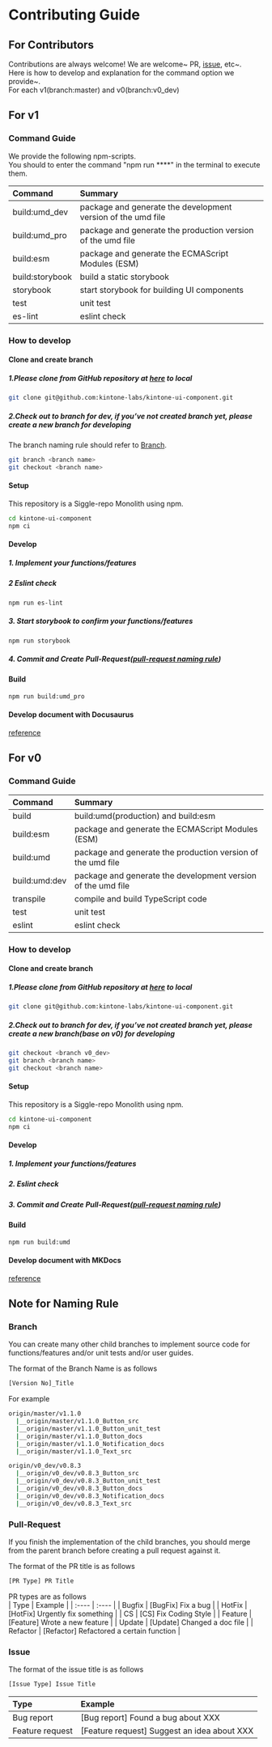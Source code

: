 # Contributing Guide

## For Contributors

Contributions are always welcome!
We are welcome~ PR, [issue](https://github.com/kintone-labs/kintone-ui-component/issues/new/choose), etc~.  
Here is how to develop and explanation for the command option we provide~.  
For each v1(branch:master) and v0(branch:v0_dev)

## For v1

### Command Guide

We provide the following npm-scripts.  
You should to enter the command "npm run ****" in the terminal to execute them.  

|Command| Summary|
| :---- | :---- |
|build:umd_dev|package and generate the development version of the umd file|
|build:umd_pro|package and generate the production version of the umd file|
|build:esm|package and generate the ECMAScript Modules (ESM)|
|build:storybook|build a static storybook|
|storybook|start storybook for building UI components|
|test|unit test|
|es-lint|eslint check|
### How to develop

#### Clone and create branch

##### 1.Please clone from GitHub repository at [here](https://github.com/kintone-labs/kintone-ui-component) to local

```sh
git clone git@github.com:kintone-labs/kintone-ui-component.git
```

##### 2.Check out to branch for dev, if you’ve not created branch yet, please create a new branch for developing 
The branch naming rule should refer to [Branch](#Branch).
```sh
git branch <branch name>
git checkout <branch name>
```
#### Setup
This repository is a Siggle-repo Monolith using npm.
```sh
cd kintone-ui-component
npm ci
```
#### Develop
##### 1. Implement your functions/features
##### 2  Eslint check
```sh
npm run es-lint
```
##### 3. Start storybook to confirm your functions/features
```sh
npm run storybook
```
##### 4. Commit and Create Pull-Request([pull-request naming rule](#Pull-Request))

#### Build
```sh
npm run build:umd_pro
```
#### Develop document with Docusaurus
[reference](https://github.com/kintone-labs/kintone-ui-component/blob/master/docs/document/README.md)

## For v0

### Command Guide
|Command| Summary|
| :---- | :---- |
|build|build:umd(production) and build:esm|
|build:esm|package and generate the ECMAScript Modules (ESM)|
|build:umd|package and generate the production version of the umd file|
|build:umd:dev|package and generate the development version of the umd file|
|transpile|compile and build TypeScript code|
|test|unit test|
|eslint|eslint check|
### How to develop
#### Clone and create branch

##### 1.Please clone from GitHub repository at [here](https://github.com/kintone-labs/kintone-ui-component) to local

```sh
git clone git@github.com:kintone-labs/kintone-ui-component.git
```

##### 2.Check out to branch for dev, if you’ve not created branch yet, please create a new branch(base on v0) for developing 
```sh
git checkout <branch v0_dev>
git branch <branch name>
git checkout <branch name>
```
#### Setup
This repository is a Siggle-repo Monolith using npm.
```sh
cd kintone-ui-component
npm ci
```
#### Develop
##### 1. Implement your functions/features
##### 2. Eslint check
##### 3. Commit and Create Pull-Request([pull-request naming rule](#Pull-Request))

#### Build
```sh
npm run build:umd
```
#### Develop document with MKDocs
[reference](https://github.com/kintone-labs/kintone-ui-component/blob/v0_dev/docs/README.md)  

## Note for Naming Rule

### Branch

You can create many other child branches to implement source code for functions/features and/or unit tests and/or user guides.

The format of the Branch Name is as follows  
```sh
[Version No]_Title
```
For example
```sh
origin/master/v1.1.0
  |__origin/master/v1.1.0_Button_src
  |__origin/master/v1.1.0_Button_unit_test
  |__origin/master/v1.1.0_Button_docs
  |__origin/master/v1.1.0_Notification_docs  
  |__origin/master/v1.1.0_Text_src

origin/v0_dev/v0.8.3
  |__origin/v0_dev/v0.8.3_Button_src
  |__origin/v0_dev/v0.8.3_Button_unit_test
  |__origin/v0_dev/v0.8.3_Button_docs
  |__origin/v0_dev/v0.8.3_Notification_docs  
  |__origin/v0_dev/v0.8.3_Text_src
```
### Pull-Request

If you finish the implementation of the child branches, you should merge from the parent branch before creating a pull request against it.  

The format of the PR title is as follows  
```sh
[PR Type] PR Title
```

PR types are as follows  
| Type |	Example |
| :---- | :---- |
| Bugfix |	[BugFix] Fix a bug |
| HotFix |	[HotFix] Urgently fix something |
| CS | [CS] Fix Coding Style |
| Feature | [Feature] Wrote a new feature |
| Update | [Update] Changed a doc file |
| Refactor | [Refactor] Refactored a certain function |

### Issue

The format of the issue title is as follows  
```sh
[Issue Type] Issue Title  
```
|Type| Example|
|:----|:----|
|Bug report| [Bug report] Found a bug about XXX |
|Feature request|[Feature request] Suggest an idea about XXX|